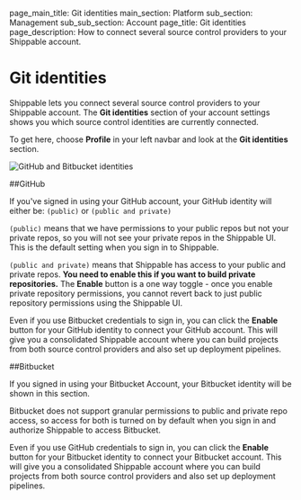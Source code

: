 page_main_title: Git identities
main_section: Platform
sub_section: Management
sub_sub_section: Account
page_title: Git identities
page_description: How to connect several source control providers to your Shippable account.

# Git identities

Shippable lets you connect several source control providers to your Shippable account. The **Git identities** section of your account settings shows you which source control identities are currently connected.

To get here, choose **Profile** in your left navbar and look at the **Git identities** section.

<img src="/images/getting-started/gitIdentities.png" alt="GitHub and Bitbucket identities">

##GitHub

If you've signed in using your GitHub account, your GitHub identity will either be: `(public)` or `(public and private)`

`(public)` means that we have permissions to your public repos but not your private repos, so you will not see your private repos in the Shippable UI. This is the default setting when you sign in to Shippable.

`(public and private)` means that Shippable has access to your public and private
repos. **You need to enable this if you want to build private repositories.** The **Enable** button is a one way toggle - once you enable private repository permissions, you cannot revert back to just public repository permissions using the Shippable UI.

Even if you use Bitbucket credentials to sign in, you can click the **Enable** button for your GitHub identity to connect your GitHub account. This will give you a consolidated Shippable account where you can build projects from both source control providers and also set up deployment pipelines.

##Bitbucket

If you signed in using your Bitbucket Account, your Bitbucket identity will be shown in this section.

Bitbucket does not support granular permissions to public and private repo access, so access for both is turned on by default when you sign in and authorize Shippable to access Bitbucket.

Even if you use GitHub credentials to sign in, you can click the **Enable** button for your Bitbucket identity to connect your Bitbucket account. This will give you a consolidated Shippable account where you can build projects from both source control providers and also set up deployment pipelines.

